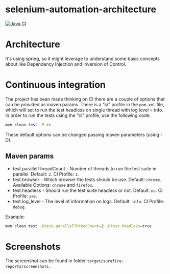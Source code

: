 # selenium-automation-architecture
[![Java CI](https://github.com/emilio2hd/selenium-automation-architecture/actions/workflows/ci.yml/badge.svg)](https://github.com/emilio2hd/selenium-automation-architecture/actions/workflows/ci.yml)

# Architecture
It's using spring, so it might leverage to understand some basic concepts about like
Dependency Injection and Inversion of Control.

# Continuous integration
The project has been made thinking on CI there are a couple of options that can be provided as maven params.
There is a "ci" profile in the `pom.xml` file, which will set to run the test headless on single thread with
log level = info.  In order to run the tests using the "ci" profile, use the following code:
```bash
mvn clean test -P ci
```

These default options can be changed passing maven parameters (using -D).

## Maven params
* test.parallelThreadCount - Number of threads to run the test suite in parallel. Default: `2`. CI Profile: `1`.
* test.browser - Which browser the tests should be use. Default: `chrome`. Available Options: `chrome` and `firefox`.
* test.headless - Should run the test suite headless or not. Default: `no`. CI Profile: `yes`.
* test.log_level - The level of information on logs. Default: `info`. CI Profile: `debug`.

Example:
```bash
mvn clean test -Dtest.parallelThreadCount=2 -Dtest.headless=true
```

# Screenshots

The screenshot can be found in folder `target/surefire-reports/screenshots`.

